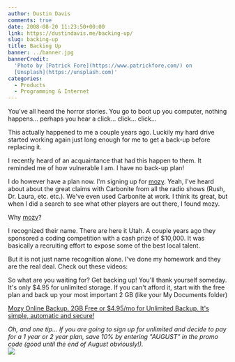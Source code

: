 ```yaml
---
author: Dustin Davis
comments: true
date: 2008-08-20 11:23:50+00:00
link: https://dustindavis.me/backing-up/
slug: backing-up
title: Backing Up
banner: ../banner.jpg
bannerCredit:
  'Photo by [Patrick Fore](https://www.patrickfore.com/) on
  [Unsplash](https://unsplash.com)'
categories:
  - Products
  - Programming & Internet
---
```


You've all heard the horror stories. You go to boot up you computer, nothing
happens... perhaps you hear a click... click... click...

This actually happened to me a couple years ago. Luckily my hard drive started
working again just long enough for me to get a back-up before replacing it.

I recently heard of an acquaintance that had this happen to them. It reminded me
of how vulnerable I am. I have no back-up plan!

I do however have a plan now. I'm signing up for
[mozy](http://www.dpbolvw.net/click-2267664-10430548). Yeah, I've heard about
about the great claims with Carbonite from all the radio shows (Rush, Dr. Laura,
etc. etc.). We've even used Carbonite at work. I think its great, but when I did
a search to see what other players are out there, I found mozy.

Why [mozy](http://www.dpbolvw.net/click-2267664-10430548)?

I recognized their name. There are here it Utah. A couple years ago they
sponsored a coding competition with a cash prize of \$10,000. It was basically a
recruiting effort to expose some of the best local talent.

But it is not just name recognition alone. I've done my homework and they are
the real deal. Check out these videos:

So what are you waiting for? Get backing up! You'll thank yourself someday. It's
only \$4.95 for unlimited storage. If you can't afford it, start with the free
plan and back up your most important 2 GB (like your My Documents folder)

[Mozy Online Backup. 2GB Free or \$4.95/mo for Unlimited Backup. It's simple, automatic and secure!](http://www.dpbolvw.net/click-2267664-10430548)

_Oh, and one tip... If you are going to sign up for unlimited and decide to pay
for a 1 year or 2 year plan, save 10% by entering "AUGUST" in the promo code
(good until the end of August obviously!)._  
![](http://www.tqlkg.com/image-2267664-10430548)
